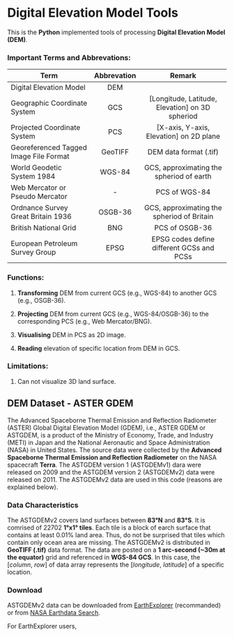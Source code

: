 # Digital Elevation Model Tools

This is the **Python** implemented tools of processing **Digital Elevation Model (DEM)**.

### Important Terms and Abbrevations:

| Term                                   | Abbrevation | Remark 
| -------------------------------------- | :---------: | :----: 
| Digital Elevation Model                | DEM         | 
| Geographic Coordinate System           | GCS         | [Longitude, Latitude, Elevation] on 3D spheriod 
| Projected Coordinate System            | PCS         | [X-axis, Y-axis, Elevation] on 2D plane 
| Georeferenced Tagged Image File Format | GeoTIFF     | DEM data format (.tif) 
| World Geodetic System 1984             | WGS-84      | GCS, approximating the spheriod of earth 
| Web Mercator or Pseudo Mercator        | -           | PCS of WGS-84 
| Ordnance Survey Great Britain 1936     | OSGB-36     | GCS, approximating the spheriod of Britain   
| British National Grid                  | BNG         | PCS of OSGB-36 
| European Petroleum Survey Group        | EPSG        | EPSG codes define different GCSs and PCSs 

### Functions:

1. **Transforming** DEM from current GCS (e.g., WGS-84) to another GCS (e.g., OSGB-36).

2. **Projecting** DEM from current GCS (e.g., WGS-84/OSGB-36) to the corresponding PCS (e.g., Web Mercator/BNG).

3. **Visualising** DEM in PCS as 2D image.

4. **Reading** elevation of specific location from DEM in GCS.

### Limitations:

1. Can not visualize 3D land surface.


## DEM Dataset - ASTER GDEM

The Advanced Spaceborne Thermal Emission and Reflection Radiometer (ASTER) Global Digital Elevation Model (GDEM), i.e., ASTER GDEM or ASTGDEM, is a product of the Ministry of Economy, Trade, and Industry (METI) in Japan and the National Aeronautic and Space Administration (NASA) in United States. The source data were collected by the **Advanced Spaceborne Thermal Emission and Reflection Radiometer** on the NASA spacecraft **Terra**. The ASTGDEM version 1 (ASTGDEMv1) dara were released on 2009 and the ASTGDEM version 2 (ASTGDEMv2) data were released on 2011. The ASTGDEMv2 data are used in this code (reasons are explained below).

### Data Characteristics

The ASTGDEMv2 covers land surfaces between **83°N** and **83°S**. It is comrised of 22702 **1°x1° tiles**. Each tile is a block of earch surface that contains at least 0.01% land area. Thus, do not be surprised that tiles which contain only ocean area are missing. The ASTGDEMv2 is distributed in **GeoTIFF (.tif)** data format. The data are posted on a **1 arc-second (~30m at the equator)** grid and referenced in **WGS-84 GCS**. In this case, the [*column*, *row*] of data array represents the [*longitude*, *latitude*] of a specific location. 

### Download

ASTGDEMv2 data can be downloaded from [EarthExplorer](https://earthexplorer.usgs.gov/) (recommanded) or from [NASA Earthdata Search](https://search.earthdata.nasa.gov/search?q=ASTGTM%20V002).

For EarthExplorer users, 





















